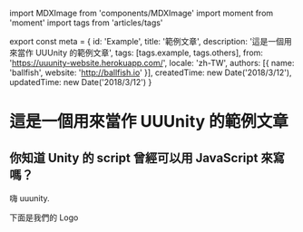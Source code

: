 import MDXImage from 'components/MDXImage'
import moment from 'moment'
import tags from 'articles/tags'

export const meta = {
  id: 'Example',
  title: '範例文章',
  description: '這是一個用來當作 UUUnity 的範例文章',
  tags: [tags.example, tags.others],
  from: 'https://uuunity-website.herokuapp.com/',
  locale: 'zh-TW',
  authors: [{
    name: 'ballfish',
    website: 'http://ballfish.io'
  }],
  createdTime: new Date('2018/3/12'),
  updatedTime: new Date('2018/3/12')
}


# 這是一個用來當作 UUUnity 的範例文章

## 你知道 Unity 的 script 曾經可以用 JavaScript 來寫嗎？

嗨 uuunity.

下面是我們的 Logo

<MDXImage folderName="Example" fileName="Logo.png" alt="logo" />
